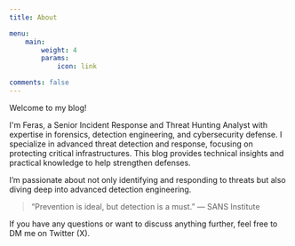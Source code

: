 ```yaml
---
title: About

menu:
    main: 
        weight: 4
        params:
            icon: link

comments: false
---
```


Welcome to my blog!

I'm Feras, a Senior Incident Response and Threat Hunting Analyst with expertise in forensics, detection engineering, and cybersecurity defense. I specialize in advanced threat detection and response, focusing on protecting critical infrastructures. This blog provides technical insights and practical knowledge to help strengthen defenses.

I’m passionate about not only identifying and responding to threats but also diving deep into advanced detection engineering.

>“Prevention is ideal, but detection is a must.”
>— SANS Institute

If you have any questions or want to discuss anything further, feel free to DM me on Twitter (X).
